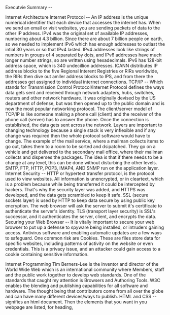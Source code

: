 Executvie Summary --

Internet Architecture
Internet Protocol -- An IP address is the unique numerical identifier that each device that accesses the internet has. When we send an email or visit websites, you are sending packets of data to the other IP address. IPv4 was the original set of available IP addresses, numbering about 4.3 billion. Since there are about 7 billion people on earth, so we needed to implement IPv6 which has enough addresses to outlast the intial 30 years or so that IPv4 lasted. IPv4 addresses look like strings of numbers in groups of 4 separated by dots, and IPv6 addresses have much longer number strings, so are written using hexadecimals. IPv6 has 128-bit address space, which is 340 undecillion addresses. ICANN distributes IP address blocks to the five Regional Interent Registries or RIRs worldwide, the RIRs then dive out amller address blocks to IPS, and from there the addresses get assigned to individual internet connections.
TCP/IP -- Which stands for Transmission Control Protocol/Internet Protocol defines the ways data gets sent and received through network adapters, hubs, switches, routers and other network hardware. It was originally devised by the US department of defense, but was then opened up to the public domain and is now the most popular networking protocol. The client/server model of TCP/IP is like someone making a phone call (client) and the receiver of the phone call (server) has to answer the phone. Once the connection is established, the data gets sent across the network. Layers are important to changing technology because a single stack is very inflexible and if any change was required then the whole protocol software would have to change. The example of the mail service, where a mailman collects items to go out, takes them to a room to be sorted and dsipatched. They go on a vehicle and get delivered to the secondary mail office, where their mailman collects and disperses the packages.  The idea is that if there needs to be a change at any level, this can be done without disturbing the other levels. SMTP, FTP, HTTP, POP3, IMAP4, AND SNMP run on the application layer.
Internet Security -- HTTP or hypertext transfer protocol, is the protocol used to view websites. All information is unencrypted, or in cleartext, which is a problem because while being transferred it could be intercepted by hackers. That's why the security layer was added, and HTTPS was developed, and the data gets scrambled to keep it safe. SSL (secure sockets layer) is used by HTTP to keep data secure by using public key encryption. The web browser will ask the server to submit it's certificate to authenticate the server's identity. TLS (transport layer security) is SSL's successor, and it authenticates the server, client, and encrypts the data.
Securing your Web Browser -- It is vitally important to secure your web browser to put up a defense to spyware being installed, or intruders gaining access. Antivirus software and enabling automatic updates are a few ways to safeguard. One common risk are Cookies. These are files store data for specific websites, including patterns of activity on the website or even credentials. This is a privacy issue, and an attacker could gain access to a cookie containing sensitive information.

Internet Programming
Tim Berners-Lee is the inventor and director of the World Wide Web which is an international community where Members, staff and the public work together to develop web standards. One of the standards that caught my attention is Browsers and Authoring Tools. W3C enables the blending and publishing capabilities for all software and hardware. The thought being that contributors come from all over the globe and can have many different devices/ways to publish.
HTML and CSS -- <!DOCTYPE html> signifies an html document. Then the elements that you want in you webpage are listed, <head> for heading, <style> to add color or change font. The <h1> and </h1> enclose the heading, <p> and </p> enclose the paragraph, and <a href - </a> enclose the link path. I just wanted to create a colorful, happy site that you can find motivational tools on.
HTML and XML --  XML does not do anything, it is simply a carrier for data. HTML actually displays data.  XML allows the user to create whatever tags they want to use, they are not defined.  HTML has predefined tags, <p> for paragraph, <h1> for the first heading, etc. XML makes data sharing, platform changes, and upgrades simpler because the data is in plain text.
  
Components of a URL
Uniform Resource Locators are links. The scheme: https, Top level domain: .com, .edu, .gov, .org, Anchor: specific location on a page, Default page: result of search
Parameters: no file path provided

  

